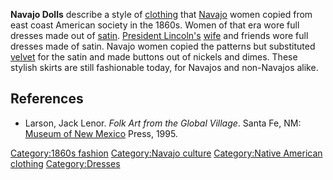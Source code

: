 **Navajo Dolls** describe a style of [clothing](clothing "wikilink")
that [Navajo](Navajo_people "wikilink") women copied from east coast
American society in the 1860s. Women of that era wore full dresses made
out of [satin](satin "wikilink"). [President
Lincoln's](Abraham_Lincoln "wikilink")
[wife](Mary_Todd_Lincoln "wikilink") and friends wore full dresses made
of satin. Navajo women copied the patterns but substituted
[velvet](velvet "wikilink") for the satin and made buttons out of
nickels and dimes. These stylish skirts are still fashionable today, for
Navajos and non-Navajos alike.

## References

-   Larson, Jack Lenor. *Folk Art from the Global Village*. Santa Fe,
    NM: [Museum of New Mexico](Museum_of_New_Mexico "wikilink")
    Press, 1995.

[Category:1860s fashion](Category:1860s_fashion "wikilink")
[Category:Navajo culture](Category:Navajo_culture "wikilink")
[Category:Native American
clothing](Category:Native_American_clothing "wikilink")
[Category:Dresses](Category:Dresses "wikilink")